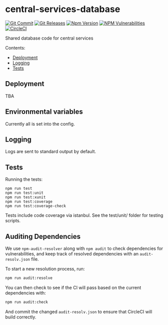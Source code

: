 # central-services-database
[![Git Commit](https://img.shields.io/github/last-commit/mojaloop/central-services-database.svg?style=flat)](https://github.com/mojaloop/central-services-database/commits/master)
[![Git Releases](https://img.shields.io/github/release/mojaloop/central-services-database.svg?style=flat)](https://github.com/mojaloop/central-services-database/releases)
[![Npm Version](https://img.shields.io/npm/v/@mojaloop/central-services-database.svg?style=flat)](https://www.npmjs.com/package/@mojaloop/central-services-database)
[![NPM Vulnerabilities](https://img.shields.io/snyk/vulnerabilities/npm/@mojaloop/central-services-database.svg?style=flat)](https://www.npmjs.com/package/@mojaloop/central-services-database)
[![CircleCI](https://circleci.com/gh/mojaloop/central-services-database.svg?style=svg)](https://circleci.com/gh/mojaloop/central-services-database)

Shared database code for central services

Contents:

- [Deployment](#deployment)
- [Logging](#logging)
- [Tests](#tests)

## Deployment

TBA

## Environmental variables

Currently all is set into the config.

## Logging

Logs are sent to standard output by default.

## Tests

Running the tests:

    npm run test
    npm run test:unit
    npm run test:xunit
    npm run test:coverage
    npm run test:coverage-check
        
Tests include code coverage via istanbul. See the test/unit/ folder for testing scripts.

## Auditing Dependencies

We use `npm-audit-resolver` along with `npm audit` to check dependencies for vulnerabilities, and keep track of resolved dependencies with an `audit-resolv.json` file.

To start a new resolution process, run:
```bash
npm run audit:resolve
```

You can then check to see if the CI will pass based on the current dependencies with:
```bash
npm run audit:check
```

And commit the changed `audit-resolv.json` to ensure that CircleCI will build correctly.
